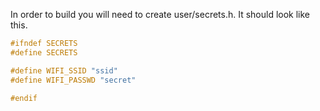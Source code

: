 In order to build you will need to create user/secrets.h.
It should look like this. 
```c
#ifndef SECRETS
#define SECRETS

#define WIFI_SSID "ssid"
#define WIFI_PASSWD "secret"

#endif
```
